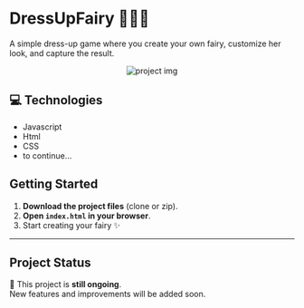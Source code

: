 <!--- # "Can be a image or a gift from the project pages" -->


# DressUpFairy 🧚🏻‍♀️

A simple dress-up game where you create your own fairy, customize her look, and capture the result.

<p align="center">
  <img src="https://i.imgur.com/2lCcjCg.png" alt="project img">
</p>

<h2 id="technologies">💻 Technologies</h2>

- Javascript
- Html
- CSS
- to continue...
## Getting Started

1. **Download the project files** (clone or zip).  
2. **Open `index.html` in your browser**.  
3. Start creating your fairy ✨  

---

## Project Status

🚧 This project is **still ongoing**.  
New features and improvements will be added soon.  
